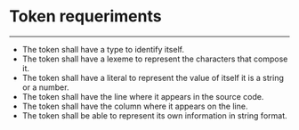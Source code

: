 # Token requeriments
---

+ The token shall have a type to identify itself.
+ The token shall have a lexeme to represent the characters that compose it.
+ The token shall have a literal to represent the value of itself it is a string or a number. 
+ The token shall have the line where it appears in the source code. 
+ The token shall have the column where it appears on the line.
+ The token shall be able to represent its own information in string format.
